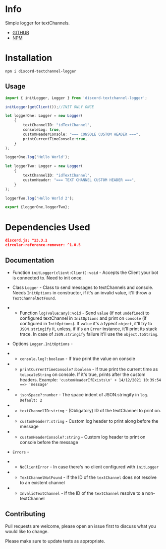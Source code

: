 # Info
Simple logger for textChannels.


- [GITHUB](https://github.com/joaopmi/discord-textchannel-logger) 
- [NPM](https://www.npmjs.com/package/discord-textchannel-logger)

# Installation

```
npm i discord-textchannel-logger
```

## Usage

```typescript
import { initLogger, Logger } from 'discord-textchannel-logger';

initLogger(getClient());//INIT ONLY ONCE

let loggerOne: Logger = new Logger(
    {
        textChannelID: "idTextChannel",
        consoleLog: true,
        customHeaderConsole: "=== CONSOLE CUSTOM HEADER ===",
        printCurrentTimeConsole:true,
    }
);

loggerOne.log('Hello World');

let loggerTwo: Logger = new Logger(
    {
        textChannelID: "idTextChannel",
        customHeader: "=== TEXT CHANNEL CUSTOM HEADER ===",
    }
);

loggerTwo.log('Hello World 2');

export {loggerOne,loggerTwo};

```

# Dependencies Used
```json
discord.js: ^13.3.1
circular-reference-remover: ^1.0.5
```

## Documentation

- Function ```initLogger(client:Client):void``` - Accepts the Client your bot is connected to. Need to init once.

- Class ```Logger``` - Class to send messages to textChannels and console. Needs ```InitOptions``` in constructor, if it's an invalid value, it'll throw a ```TextChannelNotFound```.

- - Function ```log(value:any):void``` - Send ```value``` (if not ```undefined```) to configured textChannel in ```InitOptions``` and print on ```console``` (if configured in ```InitOptions```). If ```value``` it's a typeof ```object```, it'll try to ```JSON.stringify``` it, unless, if it's an ```Error``` instance, it'll print its stack trace. In case of ```JSON.stringify``` failure it'll use the ```object.toString```.

- Options ```Logger.InitOptions``` - 
- - ```console.log?:boolean``` - If true print the value on console
- - ```printCurrentTimeConsole?:boolean``` - If true print the current time as ```toLocaleString``` on console. If it's true, prints after the custom headers. Example: 
```'customHeaderIfExists\n' + 14/12/2021 10:39:54 ==> 'message'```
- - ```jsonSpace?:number``` - The space indent of JSON.stringify in ```log```. ```Default: 2```

- - ```textChannelID:string``` - (Obligatory) ID of the textChannel to print on.
- - ```customHeader?:string``` - Custom log header to print along before the message
- - ```customHeaderConsole?:string``` - Custom log header to print on console before the message

- ```Errors``` - 
- - ```NoClientError``` - In case there's no client configured with ```initLogger```
- - ```TextChannelNotFound``` - If the ID of the ```textChannel``` does not resolve to an existent channel
- - ```InvalidTextChannel``` - If the ID of the ```textChannel``` resolve to a non-textChannel

## Contributing
Pull requests are welcome, please open an issue first to discuss what you would like to change.

Please make sure to update tests as appropriate.